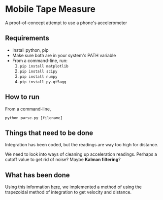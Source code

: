 # Mobile Tape Measure

A proof-of-concept attempt to use a phone's accelerometer

## Requirements

* Install python, pip
* Make sure both are in your system's PATH variable
* From a command-line, run:
    1. `pip install matplotlib`
    1. `pip install scipy`
    1. `pip install numpy`
    1. `pip install py-qt5agg`

## How to run

From a command-line,

`python parse.py [filename]`

## Things that need to be done

Integration has been coded, but the readings are way too high for distance.

We need to look into ways of cleaning up acceleration readings. Perhaps a cutoff value to get rid of noise? Maybe **Kalman filtering**?

## What has been done

Using this information [here](https://stackoverflow.com/questions/17602076/how-do-i-integrate-two-1-d-data-arrays-in-python), we implemented a method of using the trapezoidal method of integration to get velocity and distance.